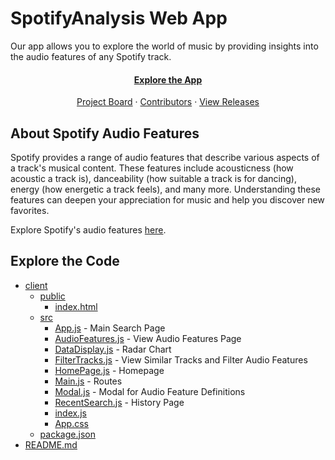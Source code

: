 # SpotifyAnalysis Web App
Our app allows you to explore the world of music by providing insights into the audio features of any Spotify track.

<div align="center">
  <h4>
    <a href="https://spotifyaudioanalysis.com">Explore the App</a></h4>
  <p align="center">
    <a href="https://github.com/users/MattNusbaum/projects/4">Project Board</a>
    ·
    <a href="https://github.com/Dorothyhung/P320-Spotify-API-Project/graphs/contributors">Contributors</a>
    ·
    <a href="https://github.com/Dorothyhung/P320-Spotify-API-Project/releases">View Releases</a>
  </p>
</div>

## About Spotify Audio Features

Spotify provides a range of audio features that describe various aspects of a track's musical content. These features include acousticness (how acoustic a track is), danceability (how suitable a track is for dancing), energy (how energetic a track feels), and many more. Understanding these features can deepen your appreciation for music and help you discover new favorites.

Explore Spotify's audio features [here](https://developer.spotify.com/documentation/web-api/reference/get-audio-features).

## Explore the Code

 * [client](./client)
   * [public](./client/public)
      * [index.html](./client/public/index.html)
   * [src](./client/src)
      * [App.js](./client/src/App.js) - Main Search Page
      * [AudioFeatures.js](./client/src/AudioFeatures.js) - View Audio Features Page
      * [DataDisplay.js](./client/src/DataDisplay.js) - Radar Chart
      * [FilterTracks.js](./client/src/FilterTracks.js) - View Similar Tracks and Filter Audio Features
      * [HomePage.js](./client/src/HomePage.js) - Homepage
      * [Main.js](./client/src/Main.js) - Routes
      * [Modal.js](./client/src/Modal.js) - Modal for Audio Feature Definitions
      * [RecentSearch.js](./client/src/RecentSearch.js) - History Page
      * [index.js](./client/src/index.js)
      * [App.css](./client/src/App.css)
   * [package.json](./client/package.json)
 * [README.md](./README.md)

